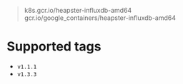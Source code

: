 > k8s.gcr.io/heapster-influxdb-amd64
> gcr.io/google_containers/heapster-influxdb-amd64

# Supported tags
- `v1.1.1`
- `v1.3.3`